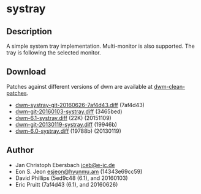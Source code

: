 systray
=======

Description
-----------
A simple system tray implementation. Multi-monitor is also supported. The tray
is following the selected monitor.

Download
--------
Patches against different versions of dwm are available at
[dwm-clean-patches](https://github.com/jceb/dwm-clean-patches).

 * [dwm-systray-git-20160626-7af4d43.diff](dwm-systray-git-20160626-7af4d43.diff) (7af4d43)
 * [dwm-git-20160103-systray.diff](dwm-git-20160103-systray.diff) (3465bed)
 * [dwm-6.1-systray.diff](dwm-6.1-systray.diff) (22K) (20151109)
 * [dwm-git-20130119-systray.diff](dwm-git-20130119-systray.diff]) (19946b)
 * [dwm-6.0-systray.diff](dwm-6.0-systray.diff) (19788b) (20130119)

Author
------
 * Jan Christoph Ebersbach <jceb@e-jc.de>
 * Eon S. Jeon <esjeon@hyunmu.am> (14343e69cc59)
 * David Phillips (5ed9c48 (6.1), and 20160103)
 * Eric Pruitt (7af4d43 (6.1), and 20160626)
